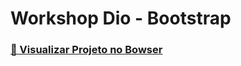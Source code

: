 # Workshop Dio - Bootstrap

 <h3  style="color: green; text-decoration: none;"><strong><a href="https://luciananader.github.io/DIO---Bootstrap/"> 🎥 Visualizar Projeto no Bowser</a></strong></h3>